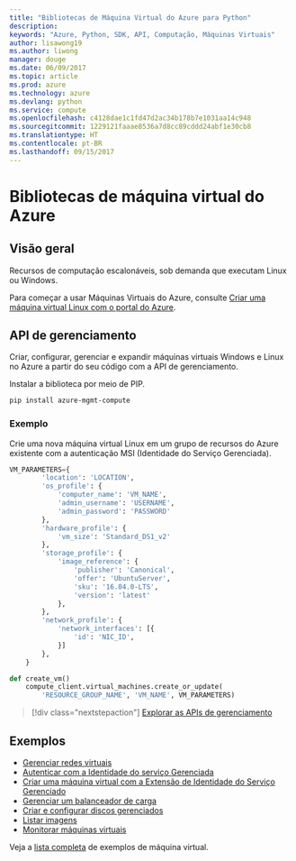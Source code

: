 ```yaml
---
title: "Bibliotecas de Máquina Virtual do Azure para Python"
description: 
keywords: "Azure, Python, SDK, API, Computação, Máquinas Virtuais"
author: lisawong19
ms.author: liwong
manager: douge
ms.date: 06/09/2017
ms.topic: article
ms.prod: azure
ms.technology: azure
ms.devlang: python
ms.service: compute
ms.openlocfilehash: c4128dae1c1fd47d2ac34b178b7e1031aa14c948
ms.sourcegitcommit: 1229121faaae8536a7d8cc89cddd24abf1e30cb8
ms.translationtype: HT
ms.contentlocale: pt-BR
ms.lasthandoff: 09/15/2017
---
```

# <a name="azure-virtual-machine-libraries"></a>Bibliotecas de máquina virtual do Azure

## <a name="overview"></a>Visão geral

Recursos de computação escalonáveis, sob demanda que executam Linux ou Windows.

Para começar a usar Máquinas Virtuais do Azure, consulte [Criar uma máquina virtual Linux com o portal do Azure](/azure/virtual-machines/linux/quick-create-portal).

## <a name="management-api"></a>API de gerenciamento

Criar, configurar, gerenciar e expandir máquinas virtuais Windows e Linux no Azure a partir do seu código com a API de gerenciamento.

Instalar a biblioteca por meio de PIP.

```bash
pip install azure-mgmt-compute 
```   

### <a name="example"></a>Exemplo

Crie uma nova máquina virtual Linux em um grupo de recursos do Azure existente com a autenticação MSI (Identidade do Serviço Gerenciada).

```python
VM_PARAMETERS={
        'location': 'LOCATION',
        'os_profile': {
            'computer_name': 'VM_NAME',
            'admin_username': 'USERNAME',
            'admin_password': 'PASSWORD'
        },
        'hardware_profile': {
            'vm_size': 'Standard_DS1_v2'
        },
        'storage_profile': {
            'image_reference': {
                'publisher': 'Canonical',
                'offer': 'UbuntuServer',
                'sku': '16.04.0-LTS',
                'version': 'latest'
            },
        },
        'network_profile': {
            'network_interfaces': [{
                'id': 'NIC_ID',
            }]
        },
    }

def create_vm()
    compute_client.virtual_machines.create_or_update(
        'RESOURCE_GROUP_NAME', 'VM_NAME', VM_PARAMETERS)
```

> [!div class="nextstepaction"]
> [Explorar as APIs de gerenciamento](/python/api/overview/azure/virtualmachines/managementlibrary)

## <a name="samples"></a>Exemplos

* [Gerenciar redes virtuais][1]
* [Autenticar com a Identidade do serviço Gerenciada][2]
* [Criar uma máquina virtual com a Extensão de Identidade do Serviço Gerenciado][3]
* [Gerenciar um balanceador de carga][4]
* [Criar e configurar discos gerenciados][5]
* [Listar imagens][6] 
* [Monitorar máquinas virtuais][7]

Veja a [lista completa](https://azure.microsoft.com/resources/samples/?platform=python&term=virtual-machines) de exemplos de máquina virtual.

[1]: https://azure.microsoft.com/resources/samples/virtual-machines-python-manage/
[2]: https://github.com/Azure-Samples/resource-manager-python-manage-resources-with-msi
[3]: https://github.com/Azure-Samples/compute-python-msi-vm
[4]: https://azure.microsoft.com/resources/samples/network-python-manage-loadbalancer
[5]: ../docs-ref-conceptual/python-sdk-azure-samples-managed-disks.md
[6]: ../docs-ref-conceptual/python-sdk-azure-samples-list-images.md
[7]: ../docs-ref-conceptual/python-sdk-azure-samples-monitor-vms.md